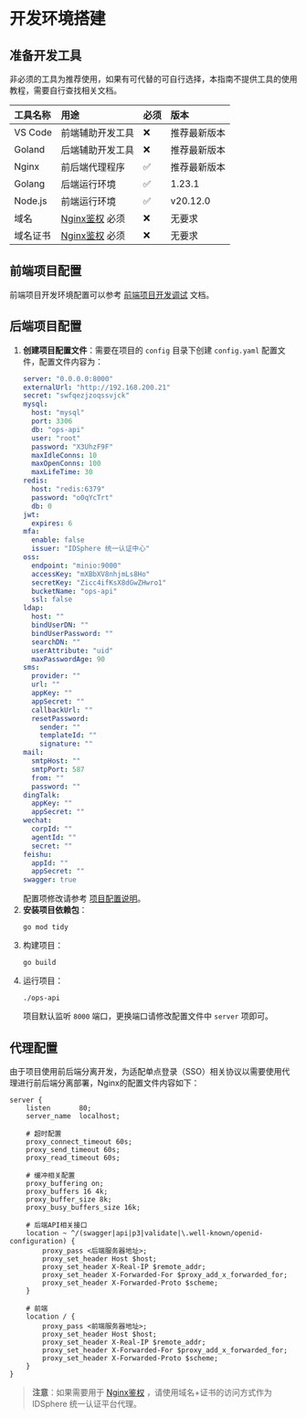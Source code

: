 # 开发环境搭建
## 准备开发工具
非必须的工具为推荐使用，如果有可代替的可自行选择，本指南不提供工具的使用教程，需要自行查找相关文档。

| 工具名称    | 用途                                                                                                                               | 必须  | 版本       |
|:--------|:---------------------------------------------------------------------------------------------------------------------------------|:----|:---------|
| VS Code | 前端辅助开发工具                                                                                                                         | ❌   | 推荐最新版本   |                                                                                                              |
| Goland  | 后端辅助开发工具                                                                                                                         | ❌   | 推荐最新版本   |
| Nginx   | 前后端代理程序                                                                                                                          | ✅   | 推荐最新版本   |
| Golang  | 后端运行环境                                                                                                                           | ✅   | 1.23.1   |
| Node.js | 前端运行环境                                                                                                                           | ✅   | v20.12.0 |
| 域名      | [Nginx鉴权](https://github.com/yuyan075500/ops-api/blob/main/deploy/sso.md#nginx%E4%BB%A3%E7%90%86%E9%89%B4%E6%9D%83 "Nginx鉴权") 必须 | ❌   | 无要求      |
| 域名证书    | [Nginx鉴权](https://github.com/yuyan075500/ops-api/blob/main/deploy/sso.md#nginx%E4%BB%A3%E7%90%86%E9%89%B4%E6%9D%83 "Nginx鉴权") 必须 | ❌   | 无要求      |
## 前端项目配置
前端项目开发环境配置可以参考 [前端项目开发调试](https://github.com/yuyan075500/ops-web?tab=readme-ov-file#%E5%BC%80%E5%8F%91%E8%B0%83%E8%AF%95 "前端项目开发调试") 文档。
## 后端项目配置
1. **创建项目配置文件**：需要在项目的 `config` 目录下创建 `config.yaml` 配置文件，配置文件内容为：
   ```yaml
   server: "0.0.0.0:8000"
   externalUrl: "http://192.168.200.21"
   secret: "swfqezjzoqssvjck"
   mysql:
     host: "mysql"
     port: 3306
     db: "ops-api"
     user: "root"
     password: "X3UhzF9F"
     maxIdleConns: 10
     maxOpenConns: 100
     maxLifeTime: 30
   redis:
     host: "redis:6379"
     password: "o0qYcTrt"
     db: 0
   jwt:
     expires: 6
   mfa:
     enable: false
     issuer: "IDSphere 统一认证中心"
   oss:
     endpoint: "minio:9000"
     accessKey: "mXBbXV8nhjmLs8Ho"
     secretKey: "Zicc4ifKsX8dGwZHwro1"
     bucketName: "ops-api"
     ssl: false
   ldap:
     host: ""
     bindUserDN: ""
     bindUserPassword: ""
     searchDN: ""
     userAttribute: "uid"
     maxPasswordAge: 90
   sms:
     provider: ""
     url: ""
     appKey: ""
     appSecret: ""
     callbackUrl: ""
     resetPassword:
       sender: ""
       templateId: ""
       signature: ""
   mail:
     smtpHost: ""
     smtpPort: 587
     from: ""
     password: ""
   dingTalk:
     appKey: ""
     appSecret: ""
   wechat:
     corpId: ""
     agentId: ""
     secret: ""
   feishu:
     appId: ""
     appSecret: ""
   swagger: true
   ```
   配置项修改请参考 [项目配置说明](https://github.com/yuyan075500/ops-api/blob/main/deploy/deploy.md#%E9%85%8D%E7%BD%AE%E6%96%87%E4%BB%B6%E8%AF%B4%E6%98%8E "项目配置说明")。
2. **安装项目依赖包**：
   ```shell
   go mod tidy
   ```
3. 构建项目：
   ```shell
   go build
   ```
4. 运行项目：
   ```shell
   ./ops-api
   ```
   项目默认监听 `8000` 端口，更换端口请修改配置文件中 `server` 项即可。
## 代理配置
由于项目使用前后端分离开发，为适配单点登录（SSO）相关协议以需要使用代理进行前后端分离部署，Nginx的配置文件内容如下：
```shell
server {
    listen       80;
    server_name  localhost;

    # 超时配置
    proxy_connect_timeout 60s;
    proxy_send_timeout 60s;
    proxy_read_timeout 60s;

    # 缓冲相关配置
    proxy_buffering on;
    proxy_buffers 16 4k;
    proxy_buffer_size 8k;
    proxy_busy_buffers_size 16k;

    # 后端API相关接口
    location ~ ^/(swagger|api|p3|validate|\.well-known/openid-configuration) {
        proxy_pass <后端服务器地址>;
        proxy_set_header Host $host;
        proxy_set_header X-Real-IP $remote_addr;
        proxy_set_header X-Forwarded-For $proxy_add_x_forwarded_for;
        proxy_set_header X-Forwarded-Proto $scheme;
    }

    # 前端
    location / {
        proxy_pass <前端服务器地址>;
        proxy_set_header Host $host;
        proxy_set_header X-Real-IP $remote_addr;
        proxy_set_header X-Forwarded-For $proxy_add_x_forwarded_for;
        proxy_set_header X-Forwarded-Proto $scheme;
    }
}
```
> **注意**：如果需要用于 [Nginx鉴权](https://github.com/yuyan075500/ops-api/blob/main/deploy/sso.md#nginx%E4%BB%A3%E7%90%86%E9%89%B4%E6%9D%83 "Nginx鉴权") ，请使用域名+证书的访问方式作为 IDSphere 统一认证平台代理。